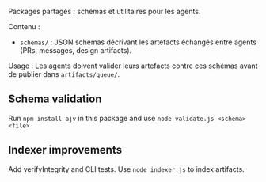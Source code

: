 Packages partagés : schémas et utilitaires pour les agents.

Contenu :
- `schemas/` : JSON schemas décrivant les artefacts échangés entre agents (PRs, messages, design artifacts).

Usage :
Les agents doivent valider leurs artefacts contre ces schémas avant de publier dans `artifacts/queue/`.


## Schema validation
Run `npm install ajv` in this package and use `node validate.js <schema> <file>`

## Indexer improvements
Add verifyIntegrity and CLI tests. Use `node indexer.js` to index artifacts.